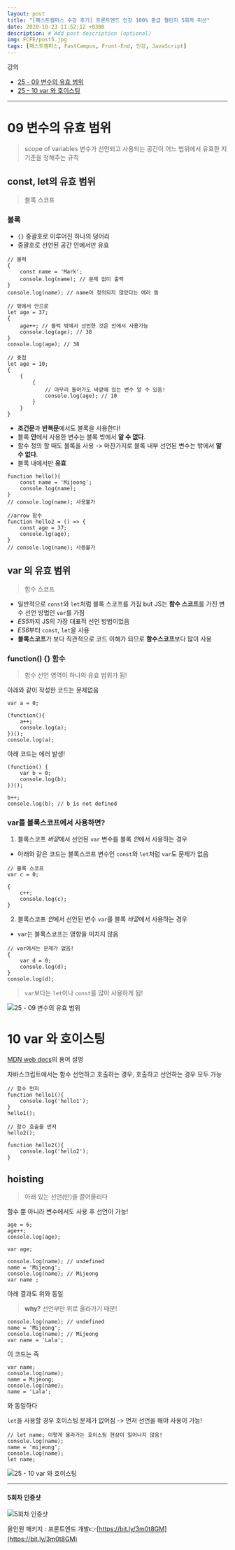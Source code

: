 ```yaml
---
layout: post
title: "[패스트캠퍼스 수강 후기] 프론트엔드 인강 100% 환급 챌린지 5회차 미션"
date: 2020-10-23 11:52:12 +0300
description: # Add post description (optional)
img: FCFE/post5.jpg
tags: [패스트캠퍼스, FastCampus, Front-End, 인강, JavaScript]
---
```


강의
- [25 - 09 변수의 유효 범위](#09-변수의-유효-범위)
- [25 - 10 var 와 호이스팅](#10-var-와-호이스팅)

*****

# 09 변수의 유효 범위
> scope of variables
변수가 선언되고 사용되는 공간이 어느 범위에서 유효한 지 기준을 정해주는 규칙

## const, let의 유효 범위
> 블록 스코프

### 블록
- `{}` 중괄호로 이루어진 하나의 덩어리
- 중괄호로 선언된 공간 안에서만 유효

```
// 블럭
{
    const name = 'Mark';
    console.log(name); // 문제 없이 출력
}
console.log(name); // name이 정의되지 않았다는 에러 뜸
```


```
// 밖에서 안으로
let age = 37;
{
    age++; // 블럭 밖에서 선언한 것은 안에서 사용가능
    console.log(age); // 38
}
console.log(age); // 38
```


```
// 중첩
let age = 10;
{
    {
        {
            // 아무리 들어가도 바깥에 있는 변수 알 수 있음!
            console.log(age); // 10
        }
    }
}
```

- **조건문**과 **반복문**에서도 블록을 사용한다!
- 블록 **안**에서 사용한 변수는 블록 밖에서 **알 수 없다**.
- 함수 정의 할 때도 블록을 사용 -> 마찬가지로 블록 내부 선언된 변수는 밖에서 **알 수 없다**.
- 블록 내에서만 **유효**

```
function hello(){
    const name = 'Mijeong';
    console.log(name);
}
// console.log(name); 사용불가

//arrow 함수
function hello2 = () => {
    const age = 37;
    console.lg(age);
}
// console.log(name); 사용불가
```

## var 의 유효 범위
> 함수 스코프

- 일반적으로 `const`와 `let`처럼 블록 스코프를 가짐 but JS는 **함수 스코프**를 가진 변수 선언 방법인 `var`를 가짐 
- *ES5*까지 JS의 가장 대표적 선언 방법이었음
- *ES6*부터 `const`, `let`을 사용 
- **블록스코프**가 보다 직관적으로 코드 이해가 되므로 **함수스코프**보다 많이 사용


### function() {} 함수
> 함수 선언 영역이 하나의 유효 범위가 됨!

아래와 같이 작성한 코드는 문제없음
```
var a = 0;

(function(){
    a++;
    console.log(a);
})();
console.log(a);
```

아래 코드는 에러 발생! 
```
(function() {
    var b = 0;
    console.log(b);
})();

b++;
console.log(b); // b is not defined
```

### var를 블록스코프에서 사용하면?
1. 블록스코프 *바깥*에서 선언된 `var` 변수를 블록 *안*에서 사용하는 경우
- 아래와 같은 코드는 블록스코프 변수인 `const`와 `let`처럼 `var`도 문제가 없음

```
// 블록 스코프
var c = 0;

{
    c++;
    console.log(c);
}
```

2. 블록스코프 *안*에서 선언된 변수 `var`를 블록 *바깥*에서 사용하는 경우
- `var`는 블록스코프는 영향을 미치지 않음

```
// var에서는 문제가 없음!
{
    var d = 0;
    console.log(d);
}
console.log(d); 
```

> `var`보다는 `let`이나 `const`를 많이 사용하게 됨!

![25 - 09 변수의 유효 범위]({{site.baseurl}}/assets/img/FCFE/post5-1.png)





# 10 var 와 호이스팅
[MDN web docs](https://developer.mozilla.org/ko/docs/Glossary/Hoisting)의 용어 설명

자바스크립트에서는 함수 선언하고 호출하는 경우, 호출하고 선언하는 경우 모두 가능

```
// 함수 먼저
function hello1(){
    console.log('hello1');
}
hello1();

// 함수 호출을 먼저
hello2();

function hello2(){
    console.log('hello2');
}
```

## hoisting
> 아래 있는 선언(만)을 끌어올리다

함수 뿐 아니라 변수에서도 사용 후 선언이 가능!

```
age = 6;
age++;
console.log(age);

var age;
```


```
console.log(name); // undefined
name = 'Mijeong';
console.log(name); // Mijeong
var name ;
```

아래 결과도 위와 동일 
> **why?** 선언부만 위로 올라가기 때문!

```
console.log(name); // undefined
name = 'Mijeong';
console.log(name); // Mijeong
var name = 'Lala';
```
이 코드는 즉

```
var name;
console.log(name);
name = Mijeong;
console.log(name);
name = 'Lala';
```
와 동일하다

`let`을 사용할 경우 호이스팅 문제가 없어짐 -> 먼저 선언을 해야 사용이 가능!

```
// let name; 이렇게 올라가는 호이스팅 현상이 일어나지 않음!
console.log(name);
name = 'mijeong';
console.log(name);
let name;
```

![25 - 10 var 와 호이스팅]({{site.baseurl}}/assets/img/FCFE/post5-2.png)
   
   
   
*****

#### 5회차 인증샷
![5회차 인증샷]({{site.baseurl}}/assets/img/FCFE/post5.jpg)


올인원 패키지 : 프론트엔드 개발👉[https://bit.ly/3m0t8GM](https://bit.ly/3m0t8GM)